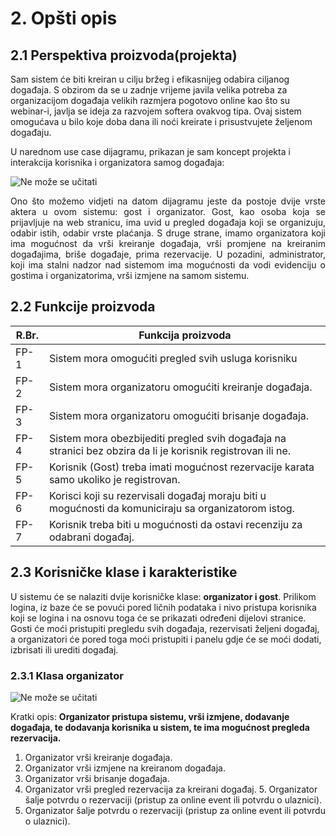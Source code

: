 # 2. Opšti opis
## 2.1 Perspektiva proizvoda(projekta)
Sam sistem će biti kreiran u cilju bržeg i efikasnijeg odabira ciljanog događaja. S obzirom da se u zadnje vrijeme javila velika potreba za organizacijom događaja velikih razmjera pogotovo online kao što su webinar-i, javlja se ideja za razvojem softera ovakvog tipa. Ovaj sistem omogućava u bilo koje doba dana ili noći kreirate i prisustvujete željenom događaju. 

U narednom use case dijagramu, prikazan je sam koncept projekta i interakcija korisnika i organizatora samog događaja:

![Ne može se učitati](/slike/usecase.jpg "OEM Use Case")
<p style='text-align: justify;'>Ono što možemo vidjeti na datom dijagramu jeste da postoje dvije vrste aktera u ovom sistemu: gost i organizator. Gost, kao osoba koja se prijavljuje na web stranicu, ima uvid u pregled događaja koji se organizuju, odabir istih, odabir vrste plaćanja. S druge strane, imamo organizatora koji ima mogućnost da vrši kreiranje događaja, vrši promjene na kreiranim događajima, briše događaje, prima rezervacije. U pozadini, administrator, koji ima stalni nadzor nad sistemom ima mogućnosti da vodi evidenciju o gostima i organizatorima, vrši izmjene na samom sistemu.</p>

## 2.2 Funkcije proizvoda

| R.Br. | Funkcija proizvoda                                                                                          |
|-------|-------------------------------------------------------------------------------------------------------------|
| FP-1  | Sistem mora omogućiti pregled svih usluga korisniku                                                         |
| FP-2  | Sistem mora organizatoru omogućiti kreiranje događaja.                                                      |
| FP-3  | Sistem mora organizatoru omogućiti brisanje događaja.                                                       |
| FP-4  | Sistem mora obezbijediti pregled svih događaja na stranici bez obzira da li je korisnik registrovan ili ne. |
| FP-5  | Korisnik (Gost) treba imati mogućnost rezervacije karata samo ukoliko je registrovan.                       |
| FP-6  | Korisci koji su rezervisali događaj moraju biti u mogućnosti da komuniciraju sa organizatorom istog.        |
| FP-7  | Korisnik treba biti u mogućnosti da ostavi recenziju za odabrani događaj.                                   |

## 2.3 Korisničke klase i karakteristike
U sistemu će se nalaziti dvije korisničke klase: **organizator i gost**. Prilikom logina, iz baze će se povući pored ličnih podataka i nivo pristupa korisnika koji se logina i na osnovu toga će se prikazati određeni dijelovi stranice. Gosti će moći pristupiti pregledu svih događaja, rezervisati željeni događaj, a organizatori će pored toga moći pristupiti i panelu gdje će se moći dodati, izbrisati ili urediti događaj.
### 2.3.1 Klasa organizator

 ![Ne može se učitati](/slike/organizator.jpg "Organizator korisnička klasa")

Kratki opis: **Organizator pristupa sistemu, vrši izmjene, dodavanje događaja, te dodavanja korisnika u sistem, te ima mogućnost pregleda rezervacija.**

1.	Organizator vrši kreiranje događaja. 
2.	Organizator vrši izmjene na kreiranom događaja. 
3.	Organizator vrši brisanje događaja. 
4.	Organizator vrši pregled rezervacija za kreirani događaj. 5.    Organizator šalje potvrdu o rezervaciji (pristup za online event ili potvrdu o ulaznici).
5.  Organizator šalje potvrdu o rezervaciji (pristup za online event ili potvrdu o ulaznici).
